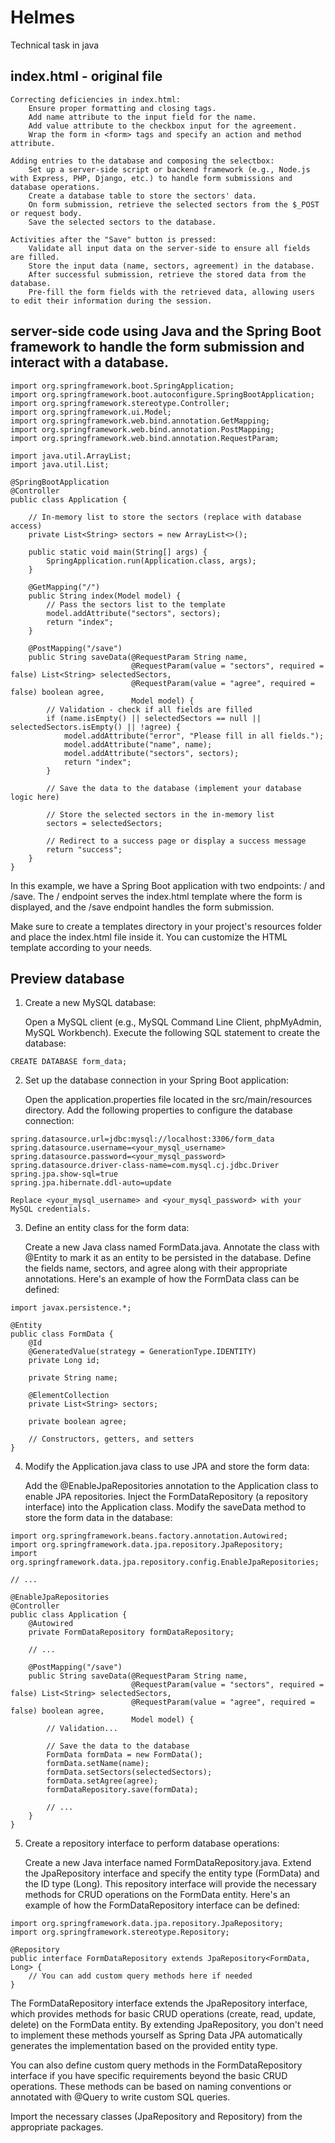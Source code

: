 # Helmes
Technical task in java

## index.html - original file

    Correcting deficiencies in index.html:
        Ensure proper formatting and closing tags.
        Add name attribute to the input field for the name.
        Add value attribute to the checkbox input for the agreement.
        Wrap the form in <form> tags and specify an action and method attribute.

    Adding entries to the database and composing the selectbox:
        Set up a server-side script or backend framework (e.g., Node.js with Express, PHP, Django, etc.) to handle form submissions and database operations.
        Create a database table to store the sectors' data.
        On form submission, retrieve the selected sectors from the $_POST or request body.
        Save the selected sectors to the database.

    Activities after the "Save" button is pressed:
        Validate all input data on the server-side to ensure all fields are filled.
        Store the input data (name, sectors, agreement) in the database.
        After successful submission, retrieve the stored data from the database.
        Pre-fill the form fields with the retrieved data, allowing users to edit their information during the session.
        
## server-side code using Java and the Spring Boot framework to handle the form submission and interact with a database.

```
import org.springframework.boot.SpringApplication;
import org.springframework.boot.autoconfigure.SpringBootApplication;
import org.springframework.stereotype.Controller;
import org.springframework.ui.Model;
import org.springframework.web.bind.annotation.GetMapping;
import org.springframework.web.bind.annotation.PostMapping;
import org.springframework.web.bind.annotation.RequestParam;

import java.util.ArrayList;
import java.util.List;

@SpringBootApplication
@Controller
public class Application {

    // In-memory list to store the sectors (replace with database access)
    private List<String> sectors = new ArrayList<>();

    public static void main(String[] args) {
        SpringApplication.run(Application.class, args);
    }

    @GetMapping("/")
    public String index(Model model) {
        // Pass the sectors list to the template
        model.addAttribute("sectors", sectors);
        return "index";
    }

    @PostMapping("/save")
    public String saveData(@RequestParam String name,
                           @RequestParam(value = "sectors", required = false) List<String> selectedSectors,
                           @RequestParam(value = "agree", required = false) boolean agree,
                           Model model) {
        // Validation - check if all fields are filled
        if (name.isEmpty() || selectedSectors == null || selectedSectors.isEmpty() || !agree) {
            model.addAttribute("error", "Please fill in all fields.");
            model.addAttribute("name", name);
            model.addAttribute("sectors", sectors);
            return "index";
        }

        // Save the data to the database (implement your database logic here)

        // Store the selected sectors in the in-memory list
        sectors = selectedSectors;

        // Redirect to a success page or display a success message
        return "success";
    }
}

```

In this example, we have a Spring Boot application with two endpoints: / and /save. The / endpoint serves the index.html template where the form is displayed, and the /save endpoint handles the form submission.

Make sure to create a templates directory in your project's resources folder and place the index.html file inside it. You can customize the HTML template according to your needs.

## Preview database 

1. Create a new MySQL database:

    Open a MySQL client (e.g., MySQL Command Line Client, phpMyAdmin, MySQL Workbench).
    Execute the following SQL statement to create the database:
    
```
CREATE DATABASE form_data;
```    

2. Set up the database connection in your Spring Boot application:

    Open the application.properties file located in the src/main/resources directory.
    Add the following properties to configure the database connection:
    
```
spring.datasource.url=jdbc:mysql://localhost:3306/form_data
spring.datasource.username=<your_mysql_username>
spring.datasource.password=<your_mysql_password>
spring.datasource.driver-class-name=com.mysql.cj.jdbc.Driver
spring.jpa.show-sql=true
spring.jpa.hibernate.ddl-auto=update
```    

    Replace <your_mysql_username> and <your_mysql_password> with your MySQL credentials.

3. Define an entity class for the form data:

    Create a new Java class named FormData.java.
    Annotate the class with @Entity to mark it as an entity to be persisted in the database.
    Define the fields name, sectors, and agree along with their appropriate annotations.
    Here's an example of how the FormData class can be defined:
    
```
import javax.persistence.*;

@Entity
public class FormData {
    @Id
    @GeneratedValue(strategy = GenerationType.IDENTITY)
    private Long id;

    private String name;

    @ElementCollection
    private List<String> sectors;

    private boolean agree;

    // Constructors, getters, and setters
}
```    

4. Modify the Application.java class to use JPA and store the form data:

    Add the @EnableJpaRepositories annotation to the Application class to enable JPA repositories.
    Inject the FormDataRepository (a repository interface) into the Application class.
    Modify the saveData method to store the form data in the database:
    
```
import org.springframework.beans.factory.annotation.Autowired;
import org.springframework.data.jpa.repository.JpaRepository;
import org.springframework.data.jpa.repository.config.EnableJpaRepositories;

// ...

@EnableJpaRepositories
@Controller
public class Application {
    @Autowired
    private FormDataRepository formDataRepository;

    // ...

    @PostMapping("/save")
    public String saveData(@RequestParam String name,
                           @RequestParam(value = "sectors", required = false) List<String> selectedSectors,
                           @RequestParam(value = "agree", required = false) boolean agree,
                           Model model) {
        // Validation...

        // Save the data to the database
        FormData formData = new FormData();
        formData.setName(name);
        formData.setSectors(selectedSectors);
        formData.setAgree(agree);
        formDataRepository.save(formData);

        // ...
    }
}
```    

5. Create a repository interface to perform database operations:

    Create a new Java interface named FormDataRepository.java.
    Extend the JpaRepository interface and specify the entity type (FormData) and the ID type (Long).
    This repository interface will provide the necessary methods for CRUD operations on the FormData entity.
    Here's an example of how the FormDataRepository interface can be defined:
    
```
import org.springframework.data.jpa.repository.JpaRepository;
import org.springframework.stereotype.Repository;

@Repository
public interface FormDataRepository extends JpaRepository<FormData, Long> {
    // You can add custom query methods here if needed
}
```    

The FormDataRepository interface extends the JpaRepository interface, which provides methods for basic CRUD operations (create, read, update, delete) on the FormData entity. By extending JpaRepository, you don't need to implement these methods yourself as Spring Data JPA automatically generates the implementation based on the provided entity type.

You can also define custom query methods in the FormDataRepository interface if you have specific requirements beyond the basic CRUD operations. These methods can be based on naming conventions or annotated with @Query to write custom SQL queries.

Import the necessary classes (JpaRepository and Repository) from the appropriate packages.
 
